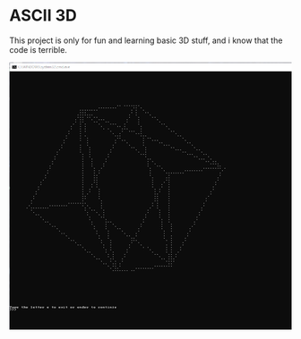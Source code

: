 # ASCII 3D

This project is only for fun and learning basic 3D stuff,
and i know that the code is terrible.

![image of 3d cube](pics/ascii3D_cube1.png)

